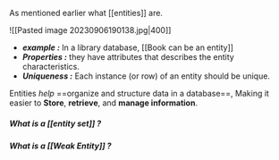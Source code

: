 
As mentioned earlier what [[entities]] are.

![[Pasted image 20230906190138.jpg|400]]

- ***example :*** In a library database, [[Book can be an entity]]
- ***Properties :*** they have attributes that describes the entity characteristics.
- ***Uniqueness :*** Each instance (or row) of an entity should be unique.

Entities *help* ==organize and structure data in a database==, Making it easier to
**Store**, **retrieve**, and **manage information**.

##### What is a [[entity set]] ?

##### What is a [[Weak Entity]] ?